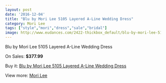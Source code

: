```yaml
---
layout: post
date: '2016-12-04'
title: "Blu by Mori Lee 5105 Layered A-Line Wedding Dress"
category: Mori Lee
tags: ["style","mori","dress","sale","bridal"]
image: http://www.eudances.com/2422-thickbox_default/blu-by-mori-lee-5105-layered-a-line-wedding-dress.jpg
---
```

Blu by Mori Lee 5105 Layered A-Line Wedding Dress

On Sales: **$377.99**
<a href="https://www.eudances.com/en/mori-lee/807-blu-by-mori-lee-5105-layered-a-line-wedding-dress.html"><amp-img layout="responsive" width="600" height="600" src="//www.eudances.com/2422-thickbox_default/blu-by-mori-lee-5105-layered-a-line-wedding-dress.jpg" alt="Blu by Mori Lee 5105 Layered A-Line Wedding Dress 0" /></a>
<a href="https://www.eudances.com/en/mori-lee/807-blu-by-mori-lee-5105-layered-a-line-wedding-dress.html"><amp-img layout="responsive" width="600" height="600" src="//www.eudances.com/2424-thickbox_default/blu-by-mori-lee-5105-layered-a-line-wedding-dress.jpg" alt="Blu by Mori Lee 5105 Layered A-Line Wedding Dress 1" /></a>
<a href="https://www.eudances.com/en/mori-lee/807-blu-by-mori-lee-5105-layered-a-line-wedding-dress.html"><amp-img layout="responsive" width="600" height="600" src="//www.eudances.com/2423-thickbox_default/blu-by-mori-lee-5105-layered-a-line-wedding-dress.jpg" alt="Blu by Mori Lee 5105 Layered A-Line Wedding Dress 2" /></a>

Buy it: [Blu by Mori Lee 5105 Layered A-Line Wedding Dress](https://www.eudances.com/en/mori-lee/807-blu-by-mori-lee-5105-layered-a-line-wedding-dress.html "Blu by Mori Lee 5105 Layered A-Line Wedding Dress")

View more: [Mori Lee](https://www.eudances.com/en/9-mori-lee "Mori Lee")